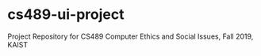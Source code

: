 # cs489-ui-project
Project Repository for CS489 Computer Ethics and Social Issues, Fall 2019, KAIST
